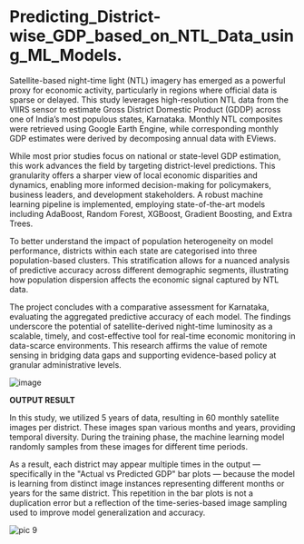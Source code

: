 # Predicting_District-wise_GDP_based_on_NTL_Data_using_ML_Models.
Satellite-based night-time light (NTL) imagery has emerged as a powerful proxy for economic activity, particularly in regions where official data is sparse or delayed. This study leverages high-resolution NTL data from the VIIRS sensor to estimate Gross District Domestic Product (GDDP) across one of India’s most populous states, Karnataka. Monthly NTL composites were retrieved using Google Earth Engine, while corresponding monthly GDP estimates were derived by decomposing annual data with EViews.

While most prior studies focus on national or state-level GDP estimation, this work advances the field by targeting district-level predictions. This granularity offers a sharper view of local economic disparities and dynamics, enabling more informed decision-making for policymakers, business leaders, and development stakeholders. A robust machine learning pipeline is implemented, employing state-of-the-art models including AdaBoost, Random Forest, XGBoost, Gradient Boosting, and Extra Trees.

To better understand the impact of population heterogeneity on model performance, districts within each state are categorised into three population-based clusters. This stratification allows for a nuanced analysis of predictive accuracy across different demographic segments, illustrating how population dispersion affects the economic signal captured by NTL data.

The project concludes with a comparative assessment for Karnataka, evaluating the aggregated predictive accuracy of each model. The findings underscore the potential of satellite-derived night-time luminosity as a scalable, timely, and cost-effective tool for real-time economic monitoring in data-scarce environments. This research affirms the value of remote sensing in bridging data gaps and supporting evidence-based policy at granular administrative levels.

![image](https://github.com/user-attachments/assets/ca12f0ff-70d9-4a43-9136-9f0a05bb4f21)

**OUTPUT RESULT**

In this study, we utilized 5 years of data, resulting in 60 monthly satellite images per district. These images span various months and years, providing temporal diversity. During the training phase, the machine learning model randomly samples from these images for different time periods.

As a result, each district may appear multiple times in the output — specifically in the "Actual vs Predicted GDP" bar plots — because the model is learning from distinct image instances representing different months or years for the same district. This repetition in the bar plots is not a duplication error but a reflection of the time-series-based image sampling used to improve model generalization and accuracy.

![pic 9](https://github.com/user-attachments/assets/72dae232-ff13-4623-8df1-26a6571799f2)



